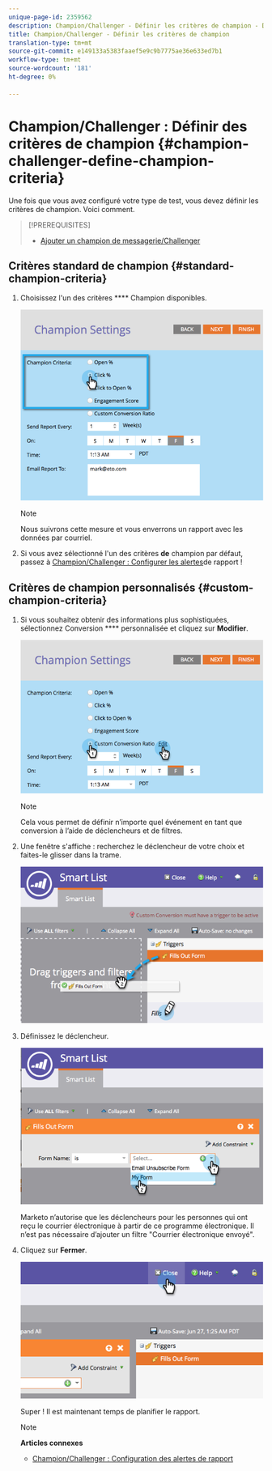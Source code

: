 ```yaml
---
unique-page-id: 2359562
description: Champion/Challenger - Définir les critères de champion - Docs marketing - Documentation du produit
title: Champion/Challenger - Définir les critères de champion
translation-type: tm+mt
source-git-commit: e149133a5383faaef5e9c9b7775ae36e633ed7b1
workflow-type: tm+mt
source-wordcount: '181'
ht-degree: 0%

---
```



# Champion/Challenger : Définir des critères de champion {#champion-challenger-define-champion-criteria}

Une fois que vous avez configuré votre type de test, vous devez définir les critères de champion. Voici comment.

>[!PREREQUISITES]
>
>* [Ajouter un champion de messagerie/Challenger](add-an-email-champion-challenger.md)

>



## Critères standard de champion {#standard-champion-criteria}

1. Choisissez l&#39;un des critères **** Champion disponibles.

   ![](assets/image2014-9-15-13-3a1-3a15.png)

   >[!NOTE]
   >
   >Nous suivrons cette mesure et vous enverrons un rapport avec les données par courriel.

1. Si vous avez sélectionné l&#39;un des critères **de** champion par défaut, passez à [Champion/Challenger : Configurer les alertes](champion-challenger-configure-report-alerts.md)de rapport !

## Critères de champion personnalisés {#custom-champion-criteria}

1. Si vous souhaitez obtenir des informations plus sophistiquées, sélectionnez Conversion **** personnalisée et cliquez sur **Modifier**.

   ![](assets/image2014-9-15-13-3a2-3a52.png)

   >[!NOTE]
   >
   >Cela vous permet de définir n’importe quel événement en tant que conversion à l’aide de déclencheurs et de filtres.

1. Une fenêtre s&#39;affiche : recherchez le déclencheur de votre choix et faites-le glisser dans la trame.

   ![](assets/image2014-9-15-13-3a3-3a38.png)

1. Définissez le déclencheur.

   ![](assets/image2014-9-15-13-3a3-3a54.png)

   Marketo n’autorise que les déclencheurs pour les personnes qui ont reçu le courrier électronique à partir de ce programme électronique. Il n’est pas nécessaire d’ajouter un filtre &quot;Courrier électronique envoyé&quot;.

1. Cliquez sur **Fermer**.

   ![](assets/image2014-9-15-13-3a4-3a7.png)

   Super ! Il est maintenant temps de planifier le rapport.

   >[!NOTE]
   >
   >**Articles connexes**
   >
   >    
   >    
   >    * [Champion/Challenger : Configuration des alertes de rapport](champion-challenger-configure-report-alerts.md)


